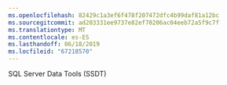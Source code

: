 ```yaml
---
ms.openlocfilehash: 82429c1a3ef6f478f207472dfc4b99daf81a12bc
ms.sourcegitcommit: ad203331ee9737e82ef70206ac04eeb72a5f9c7f
ms.translationtype: MT
ms.contentlocale: es-ES
ms.lasthandoff: 06/18/2019
ms.locfileid: "67218570"
---
```

SQL Server Data Tools (SSDT)